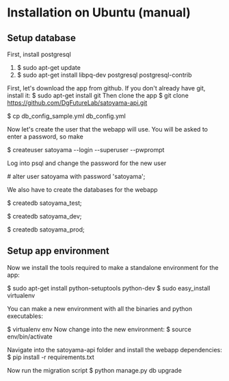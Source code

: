 # Installation on Ubuntu (manual)
## Setup database
First, install postgresql

1. $ sudo apt-get update
2. $ sudo apt-get install libpq-dev postgresql postgresql-contrib

First, let's download the app from github. If you don't already have git, install it:
$ sudo apt-get install git
Then clone the app
$ git clone https://github.com/DgFutureLab/satoyama-api.git

$ cp db_config_sample.yml db_config.yml

Now let's create the user that the webapp will use. You will be asked to enter a password, so make 

$ createuser satoyama --login --superuser --pwprompt

Log into psql and change the password for the new user

\# alter user satoyama with password 'satoyama';

We also have to create the databases for the webapp

$ createdb satoyama_test;

$ createdb satoyama_dev;

$ createdb satoyama_prod;

## Setup app environment

Now we install the tools required to make a standalone environment for the app:

$ sudo apt-get install python-setuptools python-dev
$ sudo easy_install virtualenv

You can make a new environment with all the binaries and python executables:

$ virtualenv env
Now change into the new environment:
$ source env/bin/activate

Navigate into the satoyama-api folder and install the webapp dependencies:
$ pip install -r requirements.txt

Now run the migration script 
$ python manage.py db upgrade
